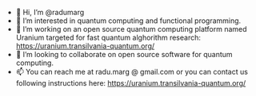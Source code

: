 - 👋 Hi, I’m @radumarg
- 👀 I’m interested in quantum computing and functional programming.
- 🌱 I’m working on an open source quantum computing platform named Uranium targeted for fast quantum alghorithm research: https://uranium.transilvania-quantum.org/
- 💞️ I’m looking to collaborate on open source software for quantum computing.
- 📫 You can reach me at radu.marg @ gmail.com or you can contact us following instructions here: https://uranium.transilvania-quantum.org/ 

<!---
radumarg/radumarg is a ✨ special ✨ repository because its `README.md` (this file) appears on your GitHub profile.
You can click the Preview link to take a look at your changes.
--->
